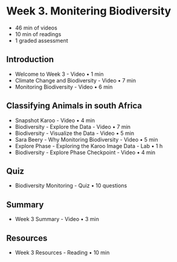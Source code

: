 # Week 3. Monitering Biodiversity

* 46 min of videos
* 10 min of readings
* 1 graded assessment

## Introduction
* Welcome to Week 3 - Video • 1 min
* Climate Change and Biodiversity - Video • 7 min
* Monitoring Biodiversity - Video • 6 min

## Classifying Animals in south Africa
* Snapshot Karoo - Video • 4 min
* Biodiversity - Explore the Data - Video • 7 min
* Biodiversity - Visualize the Data - Video • 5 min
* Sara Beery - Why Monitoring Biodiversity - Video • 5 min
* Explore Phase - Exploring the Karoo Image Data - Lab • 1 h
* Biodiversity - Explore Phase Checkpoint - Video • 4 min

## Quiz
* Biodiversity Monitoring - Quiz • 10 questions

## Summary
* Week 3 Summary - Video • 3 min

## Resources
* Week 3 Resources - Reading • 10 min